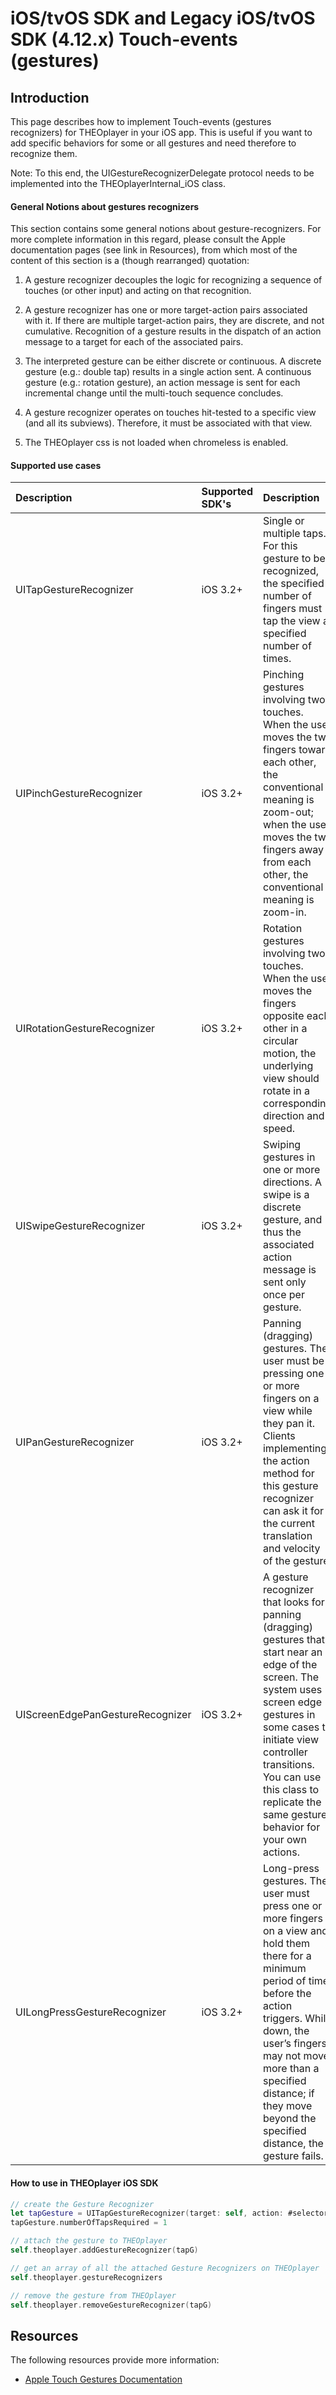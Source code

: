 # iOS/tvOS SDK and Legacy iOS/tvOS SDK (4.12.x) Touch-events (gestures)

## Introduction

This page describes how to implement Touch-events (gestures recognizers) for THEOplayer in your iOS app. This is useful if you want to add specific behaviors for some or all gestures and need therefore to recognize them.

Note: To this end, the UIGestureRecognizerDelegate protocol needs to be implemented into the THEOplayerInternal_iOS class.

#### General Notions about gestures recognizers

This section contains some general notions about gesture-recognizers. For more complete information in this regard, please consult the Apple documentation pages (see link in Resources), from which most of the content of this section is a (though rearranged) quotation:

1. A gesture recognizer decouples the logic for recognizing a sequence of touches (or other input) and acting on that recognition.

2. A gesture recognizer has one or more target-action pairs associated with it. If there are multiple target-action pairs, they are discrete, and not cumulative. Recognition of a gesture results in the dispatch of an action message to a target for each of the associated pairs.

3. The interpreted gesture can be either discrete or continuous. A discrete gesture (e.g.: double tap) results in a single action sent. A continuous gesture (e.g.: rotation gesture), an action message is sent for each incremental change until the multi-touch sequence concludes.

4. A gesture recognizer operates on touches hit-tested to a specific view (and all its subviews). Therefore, it must be associated with that view.

5. The THEOplayer css is not loaded when chromeless is enabled.

#### Supported use cases

| Description                      | Supported SDK's | Description                                                                                                                                                                                                                                                                                    |
| :------------------------------- | :-------------- | :--------------------------------------------------------------------------------------------------------------------------------------------------------------------------------------------------------------------------------------------------------------------------------------------- |
| UITapGestureRecognizer           | iOS 3.2+        | Single or multiple taps. For this gesture to be recognized, the specified number of fingers must tap the view a specified number of times.                                                                                                                                                     |
| UIPinchGestureRecognizer         | iOS 3.2+        | Pinching gestures involving two touches. When the user moves the two fingers toward each other, the conventional meaning is zoom-out; when the user moves the two fingers away from each other, the conventional meaning is zoom-in.                                                           |
| UIRotationGestureRecognizer      | iOS 3.2+        | Rotation gestures involving two touches. When the user moves the fingers opposite each other in a circular motion, the underlying view should rotate in a corresponding direction and speed.                                                                                                   |
| UISwipeGestureRecognizer         | iOS 3.2+        | Swiping gestures in one or more directions. A swipe is a discrete gesture, and thus the associated action message is sent only once per gesture.                                                                                                                                               |
| UIPanGestureRecognizer           | iOS 3.2+        | Panning (dragging) gestures. The user must be pressing one or more fingers on a view while they pan it. Clients implementing the action method for this gesture recognizer can ask it for the current translation and velocity of the gesture.                                                 |
| UIScreenEdgePanGestureRecognizer | iOS 3.2+        | A gesture recognizer that looks for panning (dragging) gestures that start near an edge of the screen. The system uses screen edge gestures in some cases to initiate view controller transitions. You can use this class to replicate the same gesture behavior for your own actions.         |
| UILongPressGestureRecognizer     | iOS 3.2+        | Long-press gestures. The user must press one or more fingers on a view and hold them there for a minimum period of time before the action triggers. While down, the user’s fingers may not move more than a specified distance; if they move beyond the specified distance, the gesture fails. |

#### How to use in THEOplayer iOS SDK

```swift
// create the Gesture Recognizer
let tapGesture = UITapGestureRecognizer(target: self, action: #selector(self.tapGestureFired(sender:)))
tapGesture.numberOfTapsRequired = 1

// attach the gesture to THEOplayer
self.theoplayer.addGestureRecognizer(tapG)

// get an array of all the attached Gesture Recognizers on THEOplayer
self.theoplayer.gestureRecognizers

// remove the gesture from THEOplayer
self.theoplayer.removeGestureRecognizer(tapG)
```

## Resources

The following resources provide more information:

- [Apple Touch Gestures Documentation](https://developer.apple.com/documentation/uikit/uigesturerecognizer)
